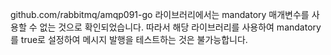 github.com/rabbitmq/amqp091-go 라이브러리에서는 mandatory 매개변수를 사용할 수 없는 것으로 확인되었습니다. 
따라서 해당 라이브러리를 사용하여 mandatory를 true로 설정하여 메시지 발행을 테스트하는 것은 불가능합니다.